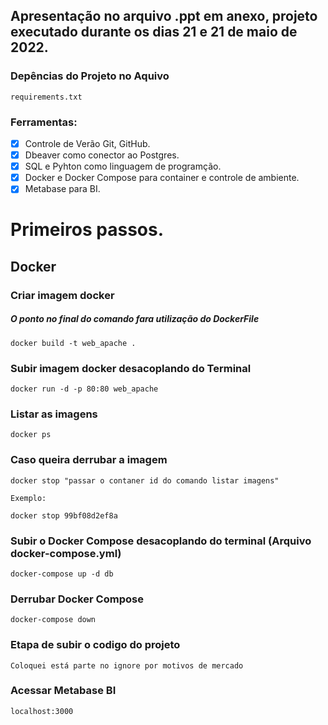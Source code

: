 
## Apresentação no arquivo .ppt em anexo, projeto executado durante os dias 21 e 21 de maio de 2022.

### Depências do Projeto no Aquivo 
```
requirements.txt
```

### Ferramentas:

- [x] Controle de Verão Git, GitHub.
- [x] Dbeaver como conector ao Postgres.
- [x] SQL e Pyhton como linguagem de programção.
- [x] Docker e Docker Compose para container e controle de ambiente.
- [x] Metabase para BI.

# Primeiros passos.

## Docker

### Criar imagem docker 
##### **O ponto no final do comando fara utilização do DockerFile**
```
docker build -t web_apache .
```

### Subir imagem docker desacoplando do Terminal
```
docker run -d -p 80:80 web_apache
```

### Listar as imagens
```
docker ps
```

### Caso queira derrubar a imagem 
```
docker stop "passar o contaner id do comando listar imagens"

Exemplo:

docker stop 99bf08d2ef8a
```

### Subir o Docker Compose desacoplando do terminal (Arquivo docker-compose.yml)
```
docker-compose up -d db
```

### Derrubar Docker Compose
```
docker-compose down
```

### Etapa de subir o codigo do projeto
```
Coloquei está parte no ignore por motivos de mercado
```

### Acessar Metabase BI
```
localhost:3000
```
